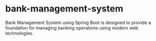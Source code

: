 # bank-management-system
Bank Management System using Spring Boot is designed to provide a foundation for managing banking operations using modern web technologies.
